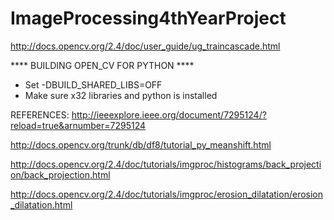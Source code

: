 # ImageProcessing4thYearProject

http://docs.opencv.org/2.4/doc/user_guide/ug_traincascade.html

**** BUILDING OPEN_CV FOR PYTHON ****

- Set -DBUILD_SHARED_LIBS=OFF
- Make sure x32 libraries and python is installed

REFERENCES:
http://ieeexplore.ieee.org/document/7295124/?reload=true&arnumber=7295124

http://docs.opencv.org/trunk/db/df8/tutorial_py_meanshift.html

http://docs.opencv.org/2.4/doc/tutorials/imgproc/histograms/back_projection/back_projection.html

http://docs.opencv.org/2.4/doc/tutorials/imgproc/erosion_dilatation/erosion_dilatation.html